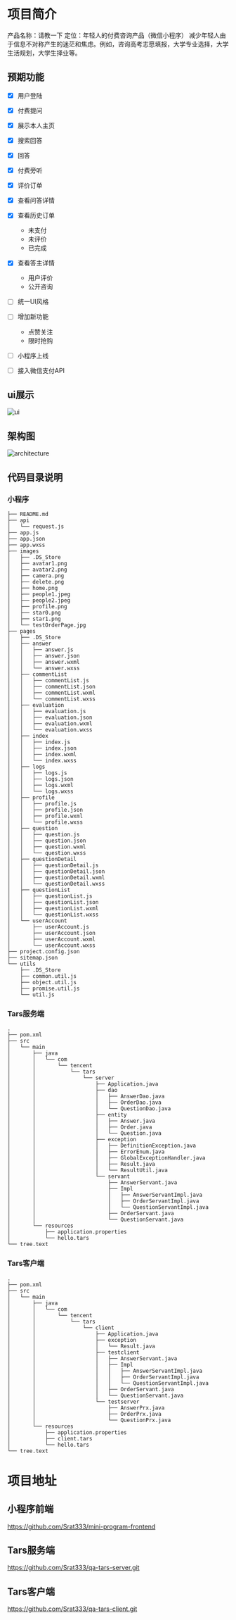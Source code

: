 # 项目简介
产品名称：请教一下
定位：年轻人的付费咨询产品（微信小程序）
减少年轻人由于信息不对称产生的迷茫和焦虑。例如，咨询高考志愿填报，大学专业选择，大学生活规划，大学生择业等。

## 预期功能

- [x] 用户登陆
- [x] 付费提问
- [x] 展示本人主页
- [x] 搜索回答
- [x] 回答
- [x] 付费旁听
- [x] 评价订单
- [x] 查看问答详情
- [x] 查看历史订单
  * 未支付
  * 未评价
  * 已完成
- [x] 查看答主详情
  * 用户评价
  * 公开咨询
- [ ] 统一UI风格
- [ ] 增加新功能
  * 点赞关注
  * 限时抢购
- [ ] 小程序上线
- [ ] 接入微信支付API


## ui展示
![ui](https://github.com/Srat333/mini-program-frontend/blob/master/ui.png)
## 架构图

![architecture](https://github.com/Srat333/qa-tars-client/blob/master/tarsproject.jpg)

## 代码目录说明
### 小程序
```
├── README.md
├── api
│   └── request.js
├── app.js
├── app.json
├── app.wxss
├── images
│   ├── .DS_Store
│   ├── avatar1.png
│   ├── avatar2.png
│   ├── camera.png
│   ├── delete.png
│   ├── home.png
│   ├── people1.jpeg
│   ├── people2.jpeg
│   ├── profile.png
│   ├── star0.png
│   ├── star1.png
│   └── testOrderPage.jpg
├── pages
│   ├── .DS_Store
│   ├── answer
│   │   ├── answer.js
│   │   ├── answer.json
│   │   ├── answer.wxml
│   │   └── answer.wxss
│   ├── commentList
│   │   ├── commentList.js
│   │   ├── commentList.json
│   │   ├── commentList.wxml
│   │   └── commentList.wxss
│   ├── evaluation
│   │   ├── evaluation.js
│   │   ├── evaluation.json
│   │   ├── evaluation.wxml
│   │   └── evaluation.wxss
│   ├── index
│   │   ├── index.js
│   │   ├── index.json
│   │   ├── index.wxml
│   │   └── index.wxss
│   ├── logs
│   │   ├── logs.js
│   │   ├── logs.json
│   │   ├── logs.wxml
│   │   └── logs.wxss
│   ├── profile
│   │   ├── profile.js
│   │   ├── profile.json
│   │   ├── profile.wxml
│   │   └── profile.wxss
│   ├── question
│   │   ├── question.js
│   │   ├── question.json
│   │   ├── question.wxml
│   │   └── question.wxss
│   ├── questionDetail
│   │   ├── questionDetail.js
│   │   ├── questionDetail.json
│   │   ├── questionDetail.wxml
│   │   └── questionDetail.wxss
│   ├── questionList
│   │   ├── questionList.js
│   │   ├── questionList.json
│   │   ├── questionList.wxml
│   │   └── questionList.wxss
│   └── userAccount
│       ├── userAccount.js
│       ├── userAccount.json
│       ├── userAccount.wxml
│       └── userAccount.wxss
├── project.config.json
├── sitemap.json
└── utils
    ├── .DS_Store
    ├── common.util.js
    ├── object.util.js
    ├── promise.util.js
    └── util.js
```
### Tars服务端
```
.
├── pom.xml
├── src
│   └── main
│       ├── java
│       │   └── com
│       │       └── tencent
│       │           └── tars
│       │               └── server
│       │                   ├── Application.java
│       │                   ├── dao
│       │                   │   ├── AnswerDao.java
│       │                   │   ├── OrderDao.java
│       │                   │   └── QuestionDao.java
│       │                   ├── entity
│       │                   │   ├── Answer.java
│       │                   │   ├── Order.java
│       │                   │   └── Question.java
│       │                   ├── exception
│       │                   │   ├── DefinitionException.java
│       │                   │   ├── ErrorEnum.java
│       │                   │   ├── GlobalExceptionHandler.java
│       │                   │   ├── Result.java
│       │                   │   └── ResultUtil.java
│       │                   └── servant
│       │                       ├── AnswerServant.java
│       │                       ├── Impl
│       │                       │   ├── AnswerServantImpl.java
│       │                       │   ├── OrderServantImpl.java
│       │                       │   └── QuestionServantImpl.java
│       │                       ├── OrderServant.java
│       │                       └── QuestionServant.java
│       └── resources
│           ├── application.properties
│           └── hello.tars
└── tree.text
```
### Tars客户端
```
.
├── pom.xml
├── src
│   └── main
│       ├── java
│       │   └── com
│       │       └── tencent
│       │           └── tars
│       │               └── client
│       │                   ├── Application.java
│       │                   ├── exception
│       │                   │   └── Result.java
│       │                   ├── testclient
│       │                   │   ├── AnswerServant.java
│       │                   │   ├── Impl
│       │                   │   │   ├── AnswerServantImpl.java
│       │                   │   │   ├── OrderServantImpl.java
│       │                   │   │   └── QuestionServantImpl.java
│       │                   │   ├── OrderServant.java
│       │                   │   └── QuestionServant.java
│       │                   └── testserver
│       │                       ├── AnswerPrx.java
│       │                       ├── OrderPrx.java
│       │                       └── QuestionPrx.java
│       └── resources
│           ├── application.properties
│           ├── client.tars
│           └── hello.tars
└── tree.text
```
# 项目地址
## 小程序前端
https://github.com/Srat333/mini-program-frontend
## Tars服务端
https://github.com/Srat333/qa-tars-server.git
## Tars客户端
https://github.com/Srat333/qa-tars-client.git
